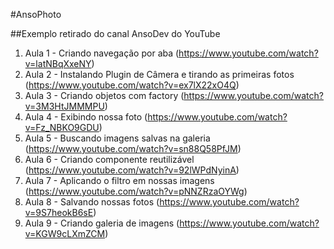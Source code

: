 #AnsoPhoto

##Exemplo retirado do canal AnsoDev do YouTube

1. Aula 1 - Criando navegação por aba (https://www.youtube.com/watch?v=latNBqXxeNY)
1. Aula 2 - Instalando Plugin de Câmera e tirando as primeiras fotos (https://www.youtube.com/watch?v=ex7lX22xO4Q)
1. Aula 3 - Criando objetos com factory (https://www.youtube.com/watch?v=3M3HtJMMMPU)
1. Aula 4 - Exibindo nossa foto (https://www.youtube.com/watch?v=Fz_NBKO9GDU)
1. Aula 5 - Buscando imagens salvas na galeria (https://www.youtube.com/watch?v=sn88Q58PfJM)
1. Aula 6 - Criando componente reutilizável (https://www.youtube.com/watch?v=92lWPdNyinA)
1. Aula 7 - Aplicando o filtro em nossas imagens (https://www.youtube.com/watch?v=pNNZRzaOYWg)
1. Aula 8 - Salvando nossas fotos (https://www.youtube.com/watch?v=9S7heokB6sE)
1. Aula 9 - Criando galeria de imagens (https://www.youtube.com/watch?v=KGW9cLXmZCM)